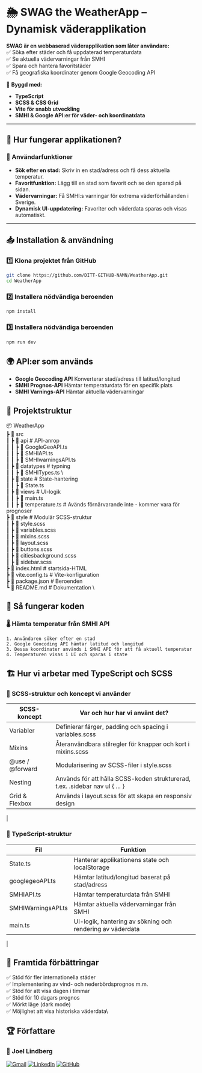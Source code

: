  # 🌦 SWAG the WeatherApp – Dynamisk väderapplikation  

**SWAG är en webbaserad väderapplikation som låter användare:**  
✅ Söka efter städer och få uppdaterad temperaturdata  
✅ Se aktuella vädervarningar från SMHI  
✅ Spara och hantera favoritstäder  
✅ Få geografiska koordinater genom Google Geocoding API  

🚀 **Byggd med:**  
- **TypeScript**  
- **SCSS & CSS Grid**  
- **Vite för snabb utveckling**  
- **SMHI & Google API:er för väder- och koordinatdata**  

---

## 📌 Hur fungerar applikationen?  

### **🔹 Användarfunktioner**
- **Sök efter en stad:** Skriv in en stad/adress och få dess aktuella temperatur.  
- **Favoritfunktion:** Lägg till en stad som favorit och se den sparad på sidan.  
- **Vädervarningar:** Få SMHI:s varningar för extrema väderförhållanden i Sverige.  
- **Dynamisk UI-uppdatering:** Favoriter och väderdata sparas och visas automatiskt.  

---

## 📥 Installation & användning  

### **1️⃣ Klona projektet från GitHub**
```sh
git clone https://github.com/DITT-GITHUB-NAMN/WeatherApp.git
cd WeatherApp
```
### **2️⃣ Installera nödvändiga beroenden**
```sh
npm install
```
### **3️⃣ Installera nödvändiga beroenden**
```sh
npm run dev
```
## 🌍 API:er som används
- **Google Geocoding API**	Konverterar stad/adress till latitud/longitud
- **SMHI Prognos-API**	Hämtar temperaturdata för en specifik plats
- **SMHI Varnings-API**	Hämtar aktuella vädervarningar

## 📁 Projektstruktur
📦 WeatherApp \
 ┣ 📂 src \
 ┃ ┣ 📂 api         # API-anrop \
 ┃ ┃ ┣ 📜 GoogleGeoAPI.ts \
 ┃ ┃ ┣ 📜 SMHIAPI.ts \
 ┃ ┃ ┣ 📜 SMHIwarningsAPI.ts \
 ┃ ┣ 📂 datatypes         # typning \
 ┃ ┃ ┣ 📜 SMHITypes.ts \  
 ┃ ┣ 📂 state       # State-hantering \
 ┃ ┃ ┣ 📜 State.ts \
 ┃ ┣ 📂 views       # UI-logik \
 ┃ ┃ ┣ 📜 main.ts \
 ┃ ┃ ┣ 📜 temperature.ts    # Avänds förnärvarande inte - kommer vara för prognoser \
 ┣ 📂 style       # Modulär SCSS-struktur \
 ┃ ┣ 📜 style.scss \
 ┃ ┣ 📜 variables.scss \
 ┃ ┣ 📜 mixins.scss \
 ┃ ┣ 📜 layout.scss \
 ┃ ┣ 📜 buttons.scss \
 ┃ ┣ 📜 citiesbackground.scss \
 ┃ ┣ 📜 sidebar.scss \
 ┣ 📜 index.html    # startsida-HTML \
 ┣ 📜 vite.config.ts # Vite-konfiguration \
 ┣ 📜 package.json  # Beroenden \
 ┗ 📜 README.md     # Dokumentation \

## 📝 Så fungerar koden
### 🌡 **Hämta temperatur från SMHI API**

    1. Användaren söker efter en stad
    2. Google Geocoding API hämtar latitud och longitud
    3. Dessa koordinater används i SMHI API för att få aktuell temperatur
    4. Temperaturen visas i UI och sparas i state

## 🏗 Hur vi arbetar med TypeScript och SCSS
### 📌 SCSS-struktur och koncept vi använder
|SCSS-koncept       |Var och hur har vi använt det?                                                 |
|-------------------|-------------------------------------------------------------------------------|
|Variabler          |Definierar färger, padding och spacing i variables.scss                        |
|Mixins             |Återanvändbara stilregler för knappar och kort i mixins.scss                   |
|@use / @forward    |Modularisering av SCSS-filer i style.scss                                      |
|Nesting            |Används för att hålla SCSS-koden strukturerad, t.ex. .sidebar nav ul { ... }   |
|Grid & Flexbox     |Används i layout.scss för att skapa en responsiv design                        |
|
### 📌 TypeScript-struktur

|Fil                |Funktion                                               |
|-------------------|-------------------------------------------------------------------------------|
|State.ts          |Hanterar applikationens state och localStorage                      |
|googlegeoAPI.ts           |Hämtar latitud/longitud baserat på stad/adress                   |
|SMHIAPI.ts    |Hämtar temperaturdata från SMHI                                      |
|SMHIWarningsAPI.ts          |Hämtar aktuella vädervarningar från SMHI   |
|main.ts     |UI-logik, hantering av sökning och rendering av väderdata                       |
|


## 🚀 Framtida förbättringar
✅ Stöd för fler internationella städer\
✅ Implementering av vind- och nederbördsprognos m.m.\
✅ Stöd för att visa dagen i timmar\
✅ Stöd för 10 dagars prognos\
✅ Mörkt läge (dark mode)\
✅ Möjlighet att visa historiska väderdata\

## 🏆 Författare

### 👤 Joel Lindberg
[![Gmail](https://img.shields.io/badge/Gmail-D14836?style=for-the-badge&logo=gmail&logoColor=white)](mailto:Joellindberg23@gmail.com)  [![LinkedIn](https://img.shields.io/badge/LinkedIn-0077B5?style=for-the-badge&logo=linkedin&logoColor=white)](https://www.linkedin.com/in/ditt-namn/)  [![GitHub](https://img.shields.io/badge/-GitHub-181717?style=for-the-badge&logo=github&logoColor=white)](https://github.com/Joellindberg1)
